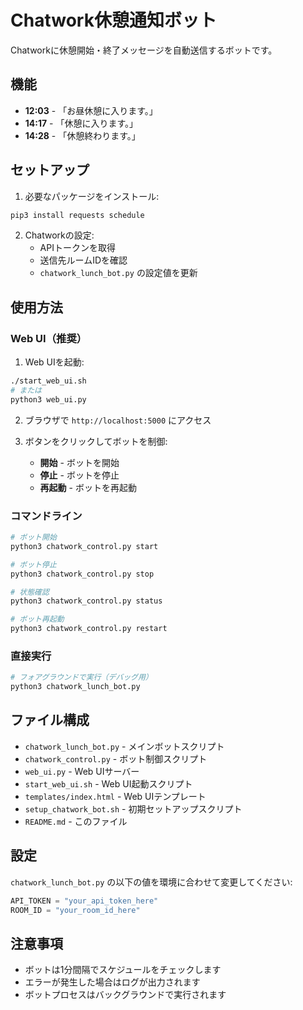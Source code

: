 # Chatwork休憩通知ボット

Chatworkに休憩開始・終了メッセージを自動送信するボットです。

## 機能

- **12:03** - 「お昼休憩に入ります。」
- **14:17** - 「休憩に入ります。」
- **14:28** - 「休憩終わります。」

## セットアップ

1. 必要なパッケージをインストール:
```bash
pip3 install requests schedule
```

2. Chatworkの設定:
   - APIトークンを取得
   - 送信先ルームIDを確認
   - `chatwork_lunch_bot.py` の設定値を更新

## 使用方法

### Web UI（推奨）

1. Web UIを起動:
```bash
./start_web_ui.sh
# または
python3 web_ui.py
```

2. ブラウザで `http://localhost:5000` にアクセス

3. ボタンをクリックしてボットを制御:
   - **開始** - ボットを開始
   - **停止** - ボットを停止
   - **再起動** - ボットを再起動

### コマンドライン

```bash
# ボット開始
python3 chatwork_control.py start

# ボット停止
python3 chatwork_control.py stop

# 状態確認
python3 chatwork_control.py status

# ボット再起動
python3 chatwork_control.py restart
```

### 直接実行

```bash
# フォアグラウンドで実行（デバッグ用）
python3 chatwork_lunch_bot.py
```

## ファイル構成

- `chatwork_lunch_bot.py` - メインボットスクリプト
- `chatwork_control.py` - ボット制御スクリプト
- `web_ui.py` - Web UIサーバー
- `start_web_ui.sh` - Web UI起動スクリプト
- `templates/index.html` - Web UIテンプレート
- `setup_chatwork_bot.sh` - 初期セットアップスクリプト
- `README.md` - このファイル

## 設定

`chatwork_lunch_bot.py` の以下の値を環境に合わせて変更してください:

```python
API_TOKEN = "your_api_token_here"
ROOM_ID = "your_room_id_here"
```

## 注意事項

- ボットは1分間隔でスケジュールをチェックします
- エラーが発生した場合はログが出力されます
- ボットプロセスはバックグラウンドで実行されます